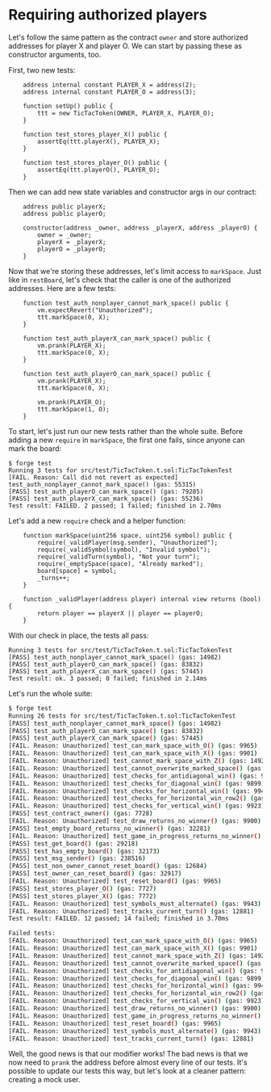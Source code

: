 # Requiring authorized players

Let's follow the same pattern as the contract `owner` and store authorized addresses for player X and player O. We can start by passing these as constructor arguments, too.

First, two new tests:


```solidity
    address internal constant PLAYER_X = address(2);
    address internal constant PLAYER_O = address(3);

    function setUp() public {
        ttt = new TicTacToken(OWNER, PLAYER_X, PLAYER_O);
    }

    function test_stores_player_X() public {
        assertEq(ttt.playerX(), PLAYER_X);
    }

    function test_stores_player_O() public {
        assertEq(ttt.playerO(), PLAYER_O);
    }
```

Then we can add new state variables and constructor args in our contract:

```solidity
    address public playerX;
    address public playerO;

    constructor(address _owner, address _playerX, address _playerO) {
        owner = _owner;
        playerX = _playerX;
        playerO = _playerO;
    }
```

Now that we're storing these addresses, let's limit access to `markSpace`. Just like in `restBoard`, let's check that the caller is one of the authorized addresses. Here are a few tests:

```solidity
    function test_auth_nonplayer_cannot_mark_space() public {
        vm.expectRevert("Unauthorized");
        ttt.markSpace(0, X);
    }

    function test_auth_playerX_can_mark_space() public {
        vm.prank(PLAYER_X);
        ttt.markSpace(0, X);
    }

    function test_auth_playerO_can_mark_space() public {
        vm.prank(PLAYER_X);
        ttt.markSpace(0, X);

        vm.prank(PLAYER_O);
        ttt.markSpace(1, O);
    }
```

To start, let's just run our new tests rather than the whole suite. Before adding a new `require` in `markSpace`, the first one fails, since anyone can mark the board:

```solidity
$ forge test
Running 3 tests for src/test/TicTacToken.t.sol:TicTacTokenTest
[FAIL. Reason: Call did not revert as expected] test_auth_nonplayer_cannot_mark_space() (gas: 55315)
[PASS] test_auth_playerO_can_mark_space() (gas: 79285)
[PASS] test_auth_playerX_can_mark_space() (gas: 55236)
Test result: FAILED. 2 passed; 1 failed; finished in 2.70ms
```

Let's add a new `require` check and a helper function:

```solidity
    function markSpace(uint256 space, uint256 symbol) public {
        require(_validPlayer(msg.sender), "Unauthorized");
        require(_validSymbol(symbol), "Invalid symbol");
        require(_validTurn(symbol), "Not your turn");
        require(_emptySpace(space), "Already marked");
        board[space] = symbol;
        _turns++;
    }

    function _validPlayer(address player) internal view returns (bool) {
        return player == playerX || player == playerO;
    }
```

With our check in place, the tests all pass:

```solidity
Running 3 tests for src/test/TicTacToken.t.sol:TicTacTokenTest
[PASS] test_auth_nonplayer_cannot_mark_space() (gas: 14982)
[PASS] test_auth_playerO_can_mark_space() (gas: 83832)
[PASS] test_auth_playerX_can_mark_space() (gas: 57445)
Test result: ok. 3 passed; 0 failed; finished in 2.14ms
```

Let's run the whole suite:

```bash
$ forge test
Running 26 tests for src/test/TicTacToken.t.sol:TicTacTokenTest
[PASS] test_auth_nonplayer_cannot_mark_space() (gas: 14982)
[PASS] test_auth_playerO_can_mark_space() (gas: 83832)
[PASS] test_auth_playerX_can_mark_space() (gas: 57445)
[FAIL. Reason: Unauthorized] test_can_mark_space_with_O() (gas: 9965)
[FAIL. Reason: Unauthorized] test_can_mark_space_with_X() (gas: 9901)
[FAIL. Reason: Unauthorized] test_cannot_mark_space_with_Z() (gas: 14920)
[FAIL. Reason: Unauthorized] test_cannot_overwrite_marked_space() (gas: 9900)
[FAIL. Reason: Unauthorized] test_checks_for_antidiagonal_win() (gas: 9947)
[FAIL. Reason: Unauthorized] test_checks_for_diagonal_win() (gas: 9899)
[FAIL. Reason: Unauthorized] test_checks_for_horizontal_win() (gas: 9945)
[FAIL. Reason: Unauthorized] test_checks_for_horizontal_win_row2() (gas: 9921)
[FAIL. Reason: Unauthorized] test_checks_for_vertical_win() (gas: 9923)
[PASS] test_contract_owner() (gas: 7728)
[FAIL. Reason: Unauthorized] test_draw_returns_no_winner() (gas: 9900)
[PASS] test_empty_board_returns_no_winner() (gas: 32281)
[FAIL. Reason: Unauthorized] test_game_in_progress_returns_no_winner() (gas: 9937)
[PASS] test_get_board() (gas: 29218)
[PASS] test_has_empty_board() (gas: 32173)
[PASS] test_msg_sender() (gas: 238516)
[PASS] test_non_owner_cannot_reset_board() (gas: 12684)
[PASS] test_owner_can_reset_board() (gas: 32917)
[FAIL. Reason: Unauthorized] test_reset_board() (gas: 9965)
[PASS] test_stores_player_O() (gas: 7727)
[PASS] test_stores_player_X() (gas: 7772)
[FAIL. Reason: Unauthorized] test_symbols_must_alternate() (gas: 9943)
[FAIL. Reason: Unauthorized] test_tracks_current_turn() (gas: 12881)
Test result: FAILED. 12 passed; 14 failed; finished in 3.70ms

Failed tests:
[FAIL. Reason: Unauthorized] test_can_mark_space_with_O() (gas: 9965)
[FAIL. Reason: Unauthorized] test_can_mark_space_with_X() (gas: 9901)
[FAIL. Reason: Unauthorized] test_cannot_mark_space_with_Z() (gas: 14920)
[FAIL. Reason: Unauthorized] test_cannot_overwrite_marked_space() (gas: 9900)
[FAIL. Reason: Unauthorized] test_checks_for_antidiagonal_win() (gas: 9947)
[FAIL. Reason: Unauthorized] test_checks_for_diagonal_win() (gas: 9899)
[FAIL. Reason: Unauthorized] test_checks_for_horizontal_win() (gas: 9945)
[FAIL. Reason: Unauthorized] test_checks_for_horizontal_win_row2() (gas: 9921)
[FAIL. Reason: Unauthorized] test_checks_for_vertical_win() (gas: 9923)
[FAIL. Reason: Unauthorized] test_draw_returns_no_winner() (gas: 9900)
[FAIL. Reason: Unauthorized] test_game_in_progress_returns_no_winner() (gas: 9937)
[FAIL. Reason: Unauthorized] test_reset_board() (gas: 9965)
[FAIL. Reason: Unauthorized] test_symbols_must_alternate() (gas: 9943)
[FAIL. Reason: Unauthorized] test_tracks_current_turn() (gas: 12881)
```

Well, the good news is that our modifier works! The bad news is that we now need to `prank` the address before almost every line of our tests. It's possible to update our tests this way, but let's look at a cleaner pattern: creating a mock user.
